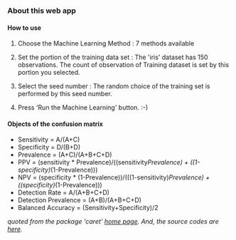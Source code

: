 ### About this web app

#### How to use

1. Choose the Machine Learning Method : 7 methods available

2. Set the portion of the training data set :
	The 'iris' dataset has 150 observations. The count of observation of Training dataset is set by this portion you selected.

3. Select the seed number :
	The random choice of the training set is performed by this seed number.

4. Press 'Run the Machine Learning' button. :-)

#### Objects of the confusion matrix

* Sensitivity = A/(A+C)
* Specificity = D/(B+D)
* Prevalence = (A+C)/(A+B+C+D)
* PPV = (sensitivity * Prevalence)/((sensitivity*Prevalence) + ((1-specificity)*(1-Prevalence)))
* NPV = (specificity * (1-Prevalence))/(((1-sensitivity)*Prevalence) + ((specificity)*(1-Prevalence)))
* Detection Rate = A/(A+B+C+D)
* Detection Prevalence = (A+B)/(A+B+C+D)
* Balanced Accuracy = (Sensitivity+Specificity)/2


*quoted from the package 'caret' [home page](http://topepo.github.io/caret/other.html). And, the source codes are [here](https://github.com/nikitashpilevoy/data-products).*
